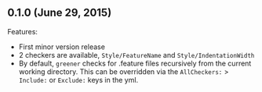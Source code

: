 ## 0.1.0 (June 29, 2015)

Features:

  - First minor version release
  - 2 checkers are available, `Style/FeatureName` and `Style/IndentationWidth`
  - By default, `greener` checks for .feature files recursively from the current working directory. This can be overridden via the `AllCheckers:` > `Include:` or `Exclude:` keys in the yml.

